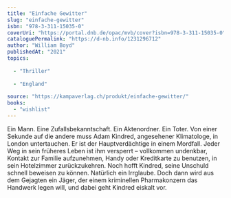 ```yaml
---
title: "Einfache Gewitter"
slug: "einfache-gewitter"
isbn: "978-3-311-15035-0"
coverUri: "https://portal.dnb.de/opac/mvb/cover?isbn=978-3-311-15035-0"
cataloguePermalink: "https://d-nb.info/1231296712"
author: "William Boyd"
publishedAt: "2021"
topics:
  
  - "Thriller"
    
  - "England"
    
source: "https://kampaverlag.ch/produkt/einfache-gewitter/"
books: 
  - "wishlist"
---
```

Ein Mann. Eine Zufallsbekanntschaft. Ein Aktenordner. Ein Toter. Von einer 
Sekunde auf die andere muss Adam Kindred, angesehener Klimatologe, in London 
untertauchen. Er ist der Hauptverdächtige in einem Mordfall. Jeder Weg in sein 
früheres Leben ist ihm versperrt – vollkommen undenkbar, Kontakt zur Familie 
aufzunehmen, Handy oder Kreditkarte zu benutzen, in sein Hotelzimmer 
zurückzukehren. Noch hofft Kindred, seine Unschuld schnell beweisen zu können. 
Natürlich ein Irrglaube. Doch dann wird aus dem Gejagten ein Jäger, der einem 
kriminellen Pharmakonzern das Handwerk legen will, und dabei geht Kindred 
eiskalt vor.